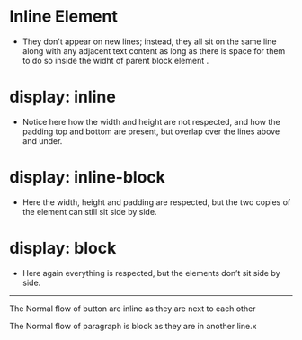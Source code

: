 # Inline Element
- They don't appear on new lines; instead, they all sit on the same line along with any adjacent text content as long as there is space for them to do so inside the widht of parent block element .

# display: inline
- Notice here how the width and height are not respected, and how the padding top and bottom are present, but overlap over the lines above and under.

# display: inline-block
- Here the width, height and padding are respected, but the two copies of the element can still sit side by side.

# display: block
- Here again everything is respected, but the elements don’t sit side by side.


---
The Normal flow of button are inline as they are next to each other

The Normal flow of paragraph is block as they are in another line.x
